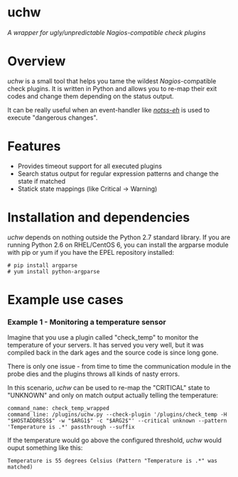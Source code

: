 uchw
========
###### _A wrapper for ugly/unpredictable Nagios-compatible check plugins_

Overview
========
_uchw_ is a small tool that helps you tame the wildest _Nagios_-compatible check plugins.
It is written in Python and allows you to re-map their exit codes and change them depending on the status output.

It can be really useful when an event-handler like [_notss-eh_](https://github.com/Doctor-love/notss-eh) is used to execute "dangerous changes".

Features
========
- Provides timeout support for all executed plugins
- Search status output for regular expression patterns and change the state if matched
- Statick state mappings (like Critical -> Warning)


Installation and dependencies
=============================
_uchw_ depends on nothing outside the Python 2.7 standard library.
If you are running Python 2.6 on RHEL/CentOS 6, you can install the argparse module with pip or yum if you have the EPEL repository installed:

```
# pip install argparse
# yum install python-argparse

```

Example use cases
=================

### Example 1 - Monitoring a temperature sensor
Imagine that you use a plugin called "check_temp" to monitor the temperature of your servers.
It has served you very well, but it was compiled back in the dark ages and the source code is since long gone.

There is only one issue - from time to time the communication module in the probe dies and the plugins throws all kinds of nasty errors.

In this scenario, _uchw_ can be used to re-map the "CRITICAL" state to "UNKNOWN" and only on match output actually telling the temperature:

```
command_name: check_temp_wrapped
command_line: /plugins/uchw.py --check-plugin '/plugins/check_temp -H "$HOSTADDRESS$" -w "$ARG1$" -c "$ARG2$"' --critical unknown --pattern 'Temperature is .*' passthrough --suffix
```

If the temperature would go above the configured threshold, _uchw_ would ouput something like this:

```
Temperature is 55 degrees Celsius (Pattern "Temperature is .*" was matched)
```
